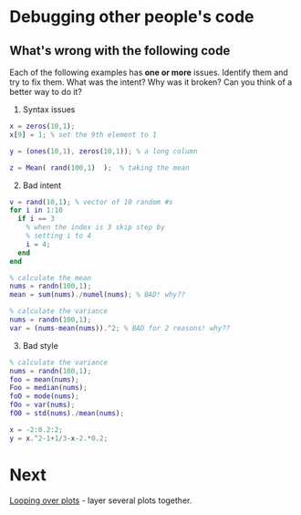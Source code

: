 # Debugging other people's code

## What's wrong with the following code

Each of the following examples has **one or more** issues. Identify them and try to fix them. What was the intent? Why was it broken? Can you think of a better way to do it?

1. Syntax issues

```matlab
x = zeros(10,1);
x[9] = 1; % set the 9th element to 1
```

```matlab
y = (ones(10,1), zeros(10,1)); % a long column
```

```matlab
z = Mean( rand(100,1)  );  % taking the mean
```

2. Bad intent

```matlab
v = rand(10,1); % vector of 10 random #s
for i in 1:10
  if i == 3
    % when the index is 3 skip step by
    % setting i to 4
    i = 4;
  end
end
```

```matlab
% calculate the mean
nums = randn(100,1);
mean = sum(nums)./numel(nums); % BAD! why??
```

```matlab
% calculate the variance
nums = randn(100,1);
var = (nums-mean(nums)).^2; % BAD for 2 reasons! why??
```

3. Bad style

```matlab
% calculate the variance
nums = randn(100,1);
foo = mean(nums);
Foo = median(nums);
foO = mode(nums);
fOo = var(nums);
fO0 = std(nums)./mean(nums);
```

```matlab
x = -2:0.2:2;
y = x.^2-1+1/3-x-2.*0.2;
```

# Next

[Looping over plots](08-loopOverPlots.md) - layer several plots together.
